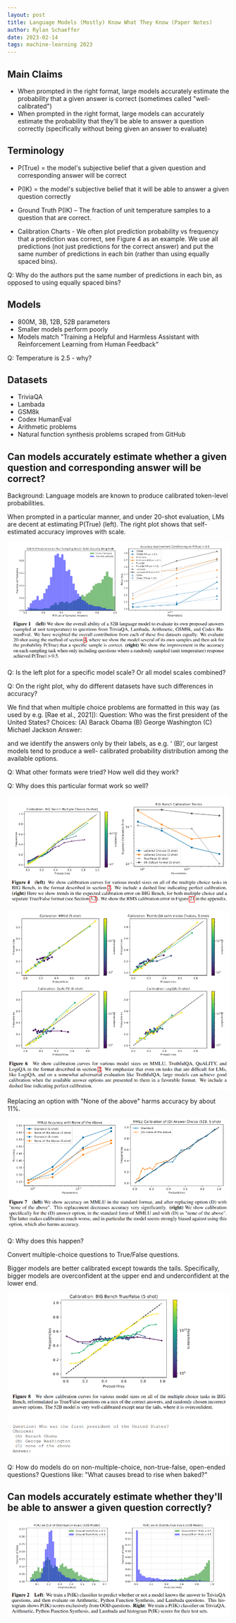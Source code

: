 ```yaml
---
layout: post
title: Language Models (Mostly) Know What They Know (Paper Notes)
author: Rylan Schaeffer
date: 2023-02-14
tags: machine-learning 2023
---
```




## Main Claims

- When prompted in the right format, large models accurately estimate the probability that a given answer is correct
  (sometimes called "well-calibrated")
- When prompted in the right format, large models can accurately estimate the probability that they'll be able to
  answer a question correctly (specifically without being given an answer to evaluate)

## Terminology

- P(True) = the model's subjective belief that a given question and corresponding answer will be correct

- P(IK) = the model's subjective belief that it will be able to answer a given question correctly

- Ground Truth P(IK) – The fraction of unit temperature samples to a question that are correct.

- Calibration Charts - We often plot prediction probability vs frequency that a prediction was correct,
  see Figure 4 as an example. We use all predictions (not just predictions for the correct answer) and
  put the same number of predictions in each bin (rather than using equally spaced bins).

Q: Why do the authors put the same number of predictions in each bin, as opposed to using equally spaced bins?

## Models

- 800M, 3B, 12B, 52B parameters
- Smaller models perform poorly
- Models match "Training a Helpful and Harmless Assistant with Reinforcement Learning from Human Feedback"

Q: Temperature is 2.5 - why?

## Datasets

- TriviaQA
- Lambada
- GSM8k
- Codex HumanEval
- Arithmetic problems
- Natural function synthesis problems scraped from GitHub

## Can models accurately estimate whether a given question and corresponding answer will be correct?

Background: Language models are known to produce calibrated token-level probabilities.

When prompted in a particular manner, and under 20-shot evaluation, LMs are decent at estimating P(True) (left).
The right plot shows that self-estimated accuracy improves with scale.

![](2023-02-25-LMs-Mostly-Know-What-They-Know/kadavath_2022_fig1.png)

Q: Is the left plot for a specific model scale? Or all model scales combined?

Q: On the right plot, why do different datasets have such differences in accuracy?

<quote>
We find that when multiple choice problems are formatted in this way (as used by e.g. [Rae et al., 2021]):
Question: Who was the first president of the United States?
Choices:
(A) Barack Obama
(B) George Washington
(C) Michael Jackson
Answer:

and we identify the answers only by their labels, as e.g. ‘ (B)’, our largest models tend to produce a well-
calibrated probability distribution among the available options.
</quote>

Q: What other formats were tried? How well did they work?

Q: Why does this particular format work so well?


![](2023-02-25-LMs-Mostly-Know-What-They-Know/kadavath_2022_fig4.png)


![](2023-02-25-LMs-Mostly-Know-What-They-Know/kadavath_2022_fig6.png)

Replacing an option with "None of the above" harms accuracy by about 11%.

![](2023-02-25-LMs-Mostly-Know-What-They-Know/kadavath_2022_fig7.png)

Q: Why does this happen? 

Convert multiple-choice questions to True/False questions.

Bigger models are better calibrated except towards the tails. Specifically,
bigger models are overconfident at the upper end and underconfident
at the lower end.

![](2023-02-25-LMs-Mostly-Know-What-They-Know/kadavath_2022_fig8.png)

Q: How do models do on non-multiple-choice, non-true-false, open-ended questions?
Questions like: "What causes bread to rise when baked?"

## Can models accurately estimate whether they'll be able to answer a given question correctly?

![](2023-02-25-LMs-Mostly-Know-What-They-Know/kadavath_2022_fig2.png)
